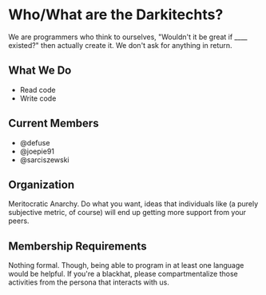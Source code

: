 # Who/What are the Darkitechts?

We are programmers who think to ourselves, "Wouldn't it be great if ____ existed?" then actually create it. We don't ask for anything in return.

## What We Do

* Read code
* Write code

## Current Members

* @defuse
* @joepie91
* @sarciszewski

## Organization

Meritocratic Anarchy. Do what you want, ideas that individuals like (a purely subjective metric, of course) will end up getting more support from your peers.

## Membership Requirements

Nothing formal. Though, being able to program in at least one language would be helpful. If you're a blackhat, please compartmentalize those activities from the persona that interacts with us.
